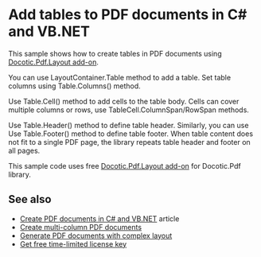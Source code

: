 # Add tables to PDF documents in C# and VB.NET
This sample shows how to create tables in PDF documents using [Docotic.Pdf.Layout add-on](https://www.nuget.org/packages/BitMiracle.Docotic.Pdf.Layout/).

You can use LayoutContainer.Table method to add a table. Set table columns using Table.Columns() method.

Use Table.Cell() method to add cells to the table body. Cells can cover multiple columns or rows, use TableCell.ColumnSpan/RowSpan methods.

Use Table.Header() method to define table header. Similarly, you can use Use Table.Footer() method to define table footer.
When table content does not fit to a single PDF page, the library repeats table header and footer on all pages.

This sample code uses free [Docotic.Pdf.Layout add-on](https://www.nuget.org/packages/BitMiracle.Docotic.Pdf.Layout/) for Docotic.Pdf library.

## See also
* [Create PDF documents in C# and VB.NET](https://bitmiracle.com/pdf-library/create-pdf.aspx) article
* [Create multi-column PDF documents](/Samples/Layout/RowsColumns)
* [Generate PDF documents with complex layout](/Samples/Layout/ComplexLayout)
* [Get free time-limited license key](https://bitmiracle.com/pdf-library/download-pdf-library.aspx)